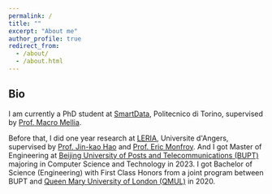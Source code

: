 ```yaml
---
permalink: /
title: ""
excerpt: "About me"
author_profile: true
redirect_from: 
  - /about/
  - /about.html
---
```


## Bio

I am currently a PhD student at [SmartData](https://smartdata.polito.it/), Politecnico di Torino, supervised by [Prof. Macro Mellia](https://www.telematica.polito.it/member/marco-mellia/). 

Before that, I did one year research at [LERIA](https://leria.univ-angers.fr/), Universite d'Angers, supervised by [Prof. Jin-kao Hao](https://leria-info.univ-angers.fr/~jinkao.hao/) and [Prof. Eric Monfroy](https://www.univ-angers.fr/fr/acces-directs/annuaire-2/m/o/uduser-e-monfroy-fr.html). And I got Master of Engineering at [Beijing University of Posts and Telecommunications (BUPT)](https://en.wikipedia.org/wiki/Beijing_University_of_Posts_and_Telecommunications) majoring in Computer Science and Technology in 2023. I got Bachelor of Science (Engineering) with First Class Honors from a joint program between BUPT and [Queen Mary University of London (QMUL)](https://www.qmul.ac.uk/) in 2020.